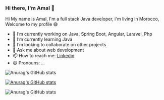 ### Hi there, I'm Amal 👋

Hi My name is Amal, I'm a full stack Java developer, i'm living in Morocco, Welcome to my profile 😄


- 🔭 I’m currently working on Java, Spring Boot, Angular, Laravel, Php
- 🌱 I’m currently learning Java
- 👯 I’m looking to collaborate on other projects
- 💬 Ask me about web development
- 📫 How to reach me: <a href="https://www.linkedin.com/in/amal-mtahri-87a5701b8/" class="btn btn-primary" > Linkedin </a>
- 😄 Pronouns: ...


![Anurag's GitHub stats](https://github-readme-stats.vercel.app/api?username=amalmtahri&hide=contribs,prs)


[![Anurag's GitHub stats](https://github-readme-stats.vercel.app/api?username=amalmtahri)](https://github.com/anuraghazra/github-readme-stats)


![Anurag's GitHub stats](https://github-readme-stats.vercel.app/api?username=amalmtahri&show_icons=true&theme=radical)



